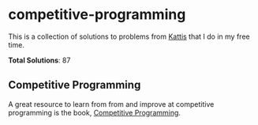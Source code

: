 # competitive-programming

This is a collection of solutions to problems from [Kattis](https://open.kattis.com) that I do in my free time.

**Total Solutions**: 87

## Competitive Programming

A great resource to learn from from and improve at competitive programming is the book, [Competitive Programming](https://cpbook.net/).
